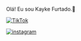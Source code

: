 Olá! Eu sou Kayke Furtado.👋

[![TikTok](https://img.shields.io/badge/TikTok-000000?style=for-the-badge&logo=tiktok&logoColor=white
)](https://www.tiktok.com/pt-BR/)

[![instagram](https://img.shields.io/badge/Instagram-E4405F?style=for-the-badge&logo=instagram&logoColor=white
)](https://www.tiktok.com/pt-BR/)

